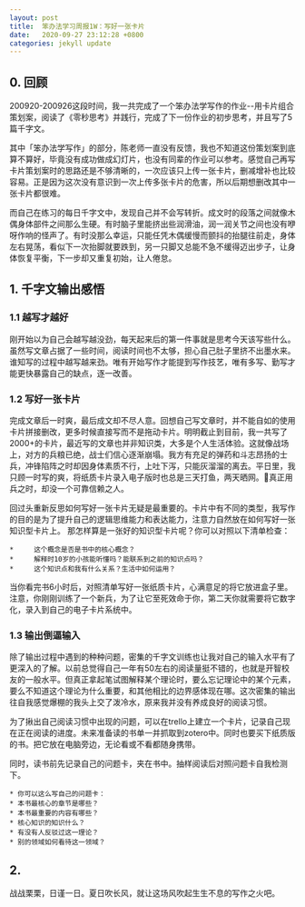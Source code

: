 ```yaml
---
layout: post
title:  笨办法学习周报1W：写好一张卡片
date:   2020-09-27 23:12:28 +0800
categories: jekyll update
---
```


## 0. 回顾
200920-200926这段时间，我一共完成了一个笨办法学写作的作业--用卡片组合策划案，阅读了《零秒思考》并践行，完成了下一份作业的初步思考，并且写了5篇千字文。

其中「笨办法学写作」的部分，陈老师一直没有反馈，我也不知道这份策划案到底算不算好，毕竟没有成功做成幻灯片，也没有同辈的作业可以参考。感觉自己再写卡片策划案时的思路还是不够清晰的，一次应该只上传一张卡片，删减增补也比较容易。正是因为这次没有意识到一次上传多张卡片的危害，所以后期想删改其中一张卡片都很难。

而自己在练习的每日千字文中，发现自己并不会写转折。成文时的段落之间就像木偶身体部件之间那么生硬。有时脑子里能挤出些润滑油，润一润关节之间也没有咿呀作响的怪声了。有时没那么幸运，只能任凭木偶缓慢而颤抖的抬腿往前走，身体左右晃荡，看似下一次抬脚就要跌到，另一只脚又总能不急不缓得迈出步子，让身体恢复平衡，下一步却又重复初始，让人倦怠。

## 1. 千字文输出感悟 
### 1.1  越写才越好
刚开始以为自己会越写越没劲，每天起来后的第一件事就是思考今天该写些什么。虽然写文章占据了一些时间，阅读时间也不太够，担心自己肚子里挤不出墨水来。谁知写的过程中越写越来劲。唯有开始写作才能提到写作技艺，唯有多写、勤写才能更快暴露自己的缺点，逐一改善。

### 1.2 写好一张卡片
完成文章后一时爽，最后成文却不尽人意。回想自己写文章时，并不能自如的使用卡片拼接删改，更多时候直接写而不是拖动卡片。明明截止到目前，我一共写了2000+的卡片，最近写的文章也并非知识类，大多是个人生活体验。这就像战场上，对方的兵粮已绝，战士们信心逐渐崩塌。我方有充足的弹药和斗志昂扬的士兵，冲锋陷阵之时却因身体素质不行，上吐下泻，只能灰溜溜的离去。平日里，我只顾一时写的爽，将纸质卡片录入电子版时也总是三天打鱼，两天晒网。真正用兵之时，却没一个可靠信赖之人。

回过头重新反思如何写好一张卡片无疑是最重要的。卡片中有不同的类型，我写作的目的是为了提升自己的逻辑思维能力和表达能力，注意力自然放在如何写好一张知识型卡片上。
那怎样算是一张好的知识型卡片呢？你可以对照以下清单检查：

    *     这个概念是否是书中的核心概念？
    *     解释时10岁的小孩能听懂吗？能联系到之前的知识点吗？
    *     这个知识点和我有什么关系？生活中如何运用？

当你看完书6小时后，对照清单写好一张纸质卡片，心满意足的将它放进盒子里。注意，你刚刚训练了一个新兵，为了让它至死效命于你，第二天你就需要将它数字化，录入到自己的电子卡片系统中。

### 1.3 输出倒逼输入
除了输出过程中遇到的种种问题，密集的千字文训练也让我对自己的输入水平有了更深入的了解。以前总觉得自己一年有50左右的阅读量挺不错的，也就是开智校友的一般水平。但真正拿起笔试图解释某个理论时，要么忘记理论中的某个元素，要么不知道这个理论为什么重要，和其他相比的边界感体现在哪。这次密集的输出往自我感觉爆棚的我头上交了泼冷水，原来我并没有养成良好的阅读习惯。

为了揪出自己阅读习惯中出现的问题，可以在trello上建立一个卡片，记录自己现在正在阅读的进度。未来准备读的书单一并抓取到zotero中。同时也要买下纸质版的书。把它放在电脑旁边，无论看或不看都随身携带。

同时，读书前先记录自己的问题卡，夹在书中。抽样阅读后对照问题卡自我检测下。

    * 你可以这么写自己的问题卡：
    * 本书最核心的章节是哪些？
    * 本书最重要的内容有哪些？
    * 核心知识的知识什么？
    * 有没有人反驳过这一理论？
    * 别的领域如何看待这一领域？

## 2. 
战战栗栗，日谨一日。夏日吹长风，就让这场风吹起生生不息的写作之火吧。


